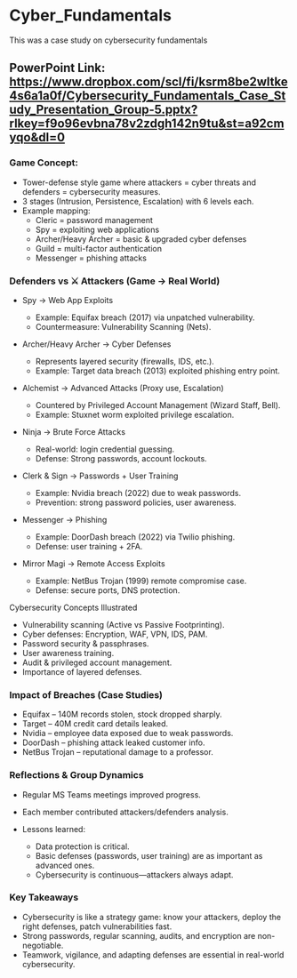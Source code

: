 # Cyber_Fundamentals
This was a case study on cybersecurity fundamentals

## PowerPoint Link: https://www.dropbox.com/scl/fi/ksrm8be2wltke4s6a1a0f/Cybersecurity_Fundamentals_Case_Study_Presentation_Group-5.pptx?rlkey=f9o96evbna78v2zdgh142n9tu&st=a92cmyqo&dl=0


### Game Concept:
- Tower-defense style game where attackers = cyber threats and defenders = cybersecurity measures.
- 3 stages (Intrusion, Persistence, Escalation) with 6 levels each.
- Example mapping:
  - Cleric = password management
  - Spy = exploiting web applications
  - Archer/Heavy Archer = basic & upgraded cyber defenses
  - Guild = multi-factor authentication
  - Messenger = phishing attacks


### Defenders vs ⚔ Attackers (Game → Real World)
- Spy → Web App Exploits
  - Example: Equifax breach (2017) via unpatched vulnerability.
  - Countermeasure: Vulnerability Scanning (Nets).
    
- Archer/Heavy Archer → Cyber Defenses
  - Represents layered security (firewalls, IDS, etc.).
  - Example: Target data breach (2013) exploited phishing entry point.

- Alchemist → Advanced Attacks (Proxy use, Escalation)
  - Countered by Privileged Account Management (Wizard Staff, Bell).
  - Example: Stuxnet worm exploited privilege escalation.

- Ninja → Brute Force Attacks
  - Real-world: login credential guessing.
  - Defense: Strong passwords, account lockouts.

- Clerk & Sign → Passwords + User Training
  - Example: Nvidia breach (2022) due to weak passwords.
  - Prevention: strong password policies, user awareness.

- Messenger → Phishing
  - Example: DoorDash breach (2022) via Twilio phishing.
  - Defense: user training + 2FA.

- Mirror Magi → Remote Access Exploits
  - Example: NetBus Trojan (1999) remote compromise case.
  - Defense: secure ports, DNS protection.

Cybersecurity Concepts Illustrated
- Vulnerability scanning (Active vs Passive Footprinting).
- Cyber defenses: Encryption, WAF, VPN, IDS, PAM.
- Password security & passphrases.
- User awareness training.
- Audit & privileged account management.
- Importance of layered defenses.

### Impact of Breaches (Case Studies)
- Equifax – 140M records stolen, stock dropped sharply.
- Target – 40M credit card details leaked.
- Nvidia – employee data exposed due to weak passwords.
- DoorDash – phishing attack leaked customer info.
- NetBus Trojan – reputational damage to a professor.


### Reflections & Group Dynamics
- Regular MS Teams meetings improved progress.
- Each member contributed attackers/defenders analysis.

- Lessons learned:
  - Data protection is critical.
  - Basic defenses (passwords, user training) are as important as advanced ones.
  - Cybersecurity is continuous—attackers always adapt.

### Key Takeaways
- Cybersecurity is like a strategy game: know your attackers, deploy the right defenses, patch vulnerabilities fast.
- Strong passwords, regular scanning, audits, and encryption are non-negotiable.
- Teamwork, vigilance, and adapting defenses are essential in real-world cybersecurity.
